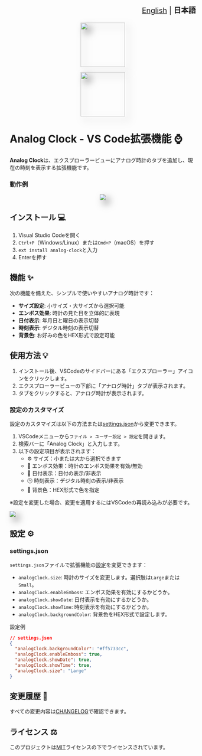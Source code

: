<div align="right" style="font-size: 20px;">

[English](./README.md) | **日本語**

</div>

<p align="center"><img src="https://github.com/user-attachments/assets/7c10d957-4d10-42f2-9f6f-c9c6e53bc146" height=120 style="filter: drop-shadow(10px 10px 10px rgba(0, 0, 0, 0.5));"/></p>
<p align="center"><img src="https://github.com/user-attachments/assets/ee27a83e-643a-4d34-86f3-4edbdf0ca96c" height=120 style="filter: drop-shadow(10px 10px 10px rgba(0, 0, 0, 0.5));"/></p>

# Analog Clock - VS Code拡張機能 ⌚

**Analog Clock**は、エクスプローラービューにアナログ時計のタブを追加し、現在の時刻を表示する拡張機能です。

### 動作例

<p align="center"><img src="https://github.com/user-attachments/assets/46f7ab4e-aa5f-4168-8f09-0bf600689006" style="filter: drop-shadow(10px 10px 10px rgba(0, 0, 0, 0.5));"/></p>

## インストール 💻

1. Visual Studio Codeを開く
2. `Ctrl+P`（Windows/Linux）または`Cmd+P`（macOS）を押す
3. `ext install analog-clock`と入力
4. Enterを押す

## 機能 ✨

次の機能を備えた、シンプルで使いやすいアナログ時計です：

- **サイズ設定**: 小サイズ・大サイズから選択可能
- **エンボス効果**: 時計の見た目を立体的に表現
- **日付表示**: 年月日と曜日の表示切替
- **時刻表示**: デジタル時刻の表示切替
- **背景色**: お好みの色をHEX形式で設定可能

## 使用方法 💡

1. インストール後、VSCodeのサイドバーにある「エクスプローラー」アイコンをクリックします。
2. エクスプローラービューの下部に「アナログ時計」タブが表示されます。
3. タブをクリックすると、アナログ時計が表示されます。

### 設定のカスタマイズ

設定のカスタマイズは以下の方法または[settings.json](#settingsjson)から変更できます。

1. VSCodeメニューから`ファイル > ユーザー設定 > 設定`を開きます。
2. 検索バーに「Analog Clock」と入力します。
3. 以下の設定項目が表示されます：
   - ⚙️ サイズ：小または大から選択できます
   - 💫 エンボス効果：時計のエンボス効果を有効/無効
   - 📅 日付表示：日付の表示/非表示
   - 🕒 時刻表示：デジタル時刻の表示/非表示
   - 🎨 背景色：HEX形式で色を指定

※設定を変更した場合、変更を適用するにはVSCodeの再読み込みが必要です。

<img src="https://github.com/user-attachments/assets/4b46c0bd-2ebb-4ba7-a4b0-0e66fa1ed1e5" style="filter: drop-shadow(10px 10px 10px rgba(0, 0, 0, 0.5));"/>

## 設定 ⚙️

### settings.json
`settings.json`ファイルで拡張機能の[設定](https://code.visualstudio.com/docs/customization/userandworkspace)を変更できます：

- `analogClock.size`: 時計のサイズを変更します。選択肢は`Large`または`Small`。
- `analogClock.enableEmboss`: エンボス効果を有効にするかどうか。
- `analogClock.showDate`: 日付表示を有効にするかどうか。
- `analogClock.showTime`: 時刻表示を有効にするかどうか。
- `analogClock.backgroundColor`: 背景色をHEX形式で設定します。

設定例
```json
// settings.json
{
  "analogClock.backgroundColor": "#ff5733cc",
  "analogClock.enableEmboss": true,
  "analogClock.showDate": true,
  "analogClock.showTime": true,
  "analogClock.size": "Large"
}
```

## 変更履歴 📝

すべての変更内容は[CHANGELOG](./CHANGELOG.md)で確認できます。

## ライセンス ⚖️

このプロジェクトは[MIT](./LICENSE)ライセンスの下でライセンスされています。
